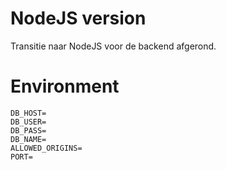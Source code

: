 # NodeJS version
Transitie naar NodeJS voor de backend afgerond. 




# Environment
```
DB_HOST=
DB_USER=
DB_PASS=
DB_NAME=
ALLOWED_ORIGINS=
PORT=
```